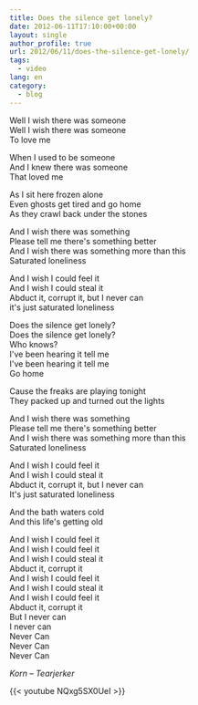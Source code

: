 ```yaml
---
title: Does the silence get lonely?
date: 2012-06-11T17:10:00+00:00
layout: single
author_profile: true
url: 2012/06/11/does-the-silence-get-lonely/
tags:
  - video
lang: en
category: 
  - blog
---
```

Well I wish there was someone  
Well I wish there was someone  
To love me

When I used to be someone  
And I knew there was someone  
That loved me

As I sit here frozen alone  
Even ghosts get tired and go home  
As they crawl back under the stones

And I wish there was something  
Please tell me there's something better  
And I wish there was something more than this  
Saturated loneliness

And I wish I could feel it  
And I wish I could steal it  
Abduct it, corrupt it, but I never can  
it's just saturated loneliness

Does the silence get lonely?  
Does the silence get lonely?  
Who knows?  
I've been hearing it tell me  
I've been hearing it tell me  
Go home

Cause the freaks are playing tonight  
They packed up and turned out the lights

And I wish there was something  
Please tell me there's something better  
And I wish there was something more than this  
Saturated loneliness

And I wish I could feel it  
And I wish I could steal it  
Abduct it, corrupt it, but I never can  
It's just saturated loneliness

And the bath waters cold  
And this life's getting old

And I wish I could feel it  
And I wish I could feel it  
And I wish I could steal it  
Abduct it, corrupt it  
And I wish I could feel it  
And I wish I could steal it  
And I wish I could feel it  
Abduct it, corrupt it  
But I never can  
I never can  
Never Can  
Never Can  
Never Can

_Korn – Tearjerker_

{{< youtube NQxg5SX0UeI >}}
